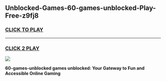 
## Unblocked-Games-60-games-unblocked-Play-Free-z9fj8
<h3>
<a href="https://premium76.site?title=60-games-unblocked&ref=18A1">CLICK TO PLAY</a></h3>
<hr>

<h3>
<a href="https://premium76.site?title=60-games-unblocked&ref=18A1">CLICK 2 PLAY</a>
  
</h3>

<a href="https://premium76.site?title=60-games-unblocked&ref=18A1"><img src="https://clearcache.store/games.png"></a>


**60-games-unblocked games unblocked: Your Gateway to Fun and Accessible Online Gaming**
